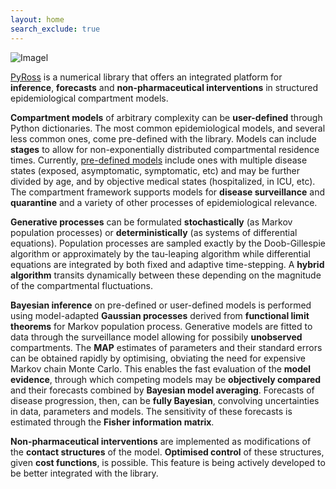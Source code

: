 ```yaml
---
layout: home
search_exclude: true
---
```


![Imagel](https://raw.githubusercontent.com/rajeshrinet/pyross/master/examples/banner.jpg)

[PyRoss](https://github.com/rajeshrinet/pyross) is a numerical library that offers an integrated platform for **inference**, **forecasts** and **non-pharmaceutical interventions** in structured epidemiological compartment models.

**Compartment models** of arbitrary complexity can be  **user-defined** through Python dictionaries. The most common epidemiological models, and several less common ones, come pre-defined with the library. Models can include **stages** to allow for non-exponentially distributed compartmental residence times. Currently,  [pre-defined models](https://github.com/rajeshrinet/pyross/blob/master/docs/models.pdf) include ones with multiple disease states (exposed, asymptomatic, symptomatic, etc) and may be further divided by age, and by objective medical states (hospitalized, in ICU, etc). The compartment framework supports models for **disease surveillance** and **quarantine** and a variety of other processes of epidemiological relevance. 

**Generative processes** can be formulated **stochastically** (as Markov population processes) or **deterministically** (as systems of differential equations). Population processes are sampled exactly by the Doob-Gillespie algorithm or approximately by the tau-leaping algorithm while differential equations are integrated by both fixed and adaptive time-stepping. A **hybrid algorithm** transits dynamically between these  depending on the magnitude of the compartmental fluctuations. 

**Bayesian inference** on pre-defined or user-defined models is performed using model-adapted **Gaussian processes**  derived from **functional limit theorems** for Markov  population process. Generative models are fitted to data through the surveillance model allowing for possibily **unobserved** compartments. The **MAP** estimates of parameters and their standard errors can be obtained rapidly by optimising, obviating the need for expensive Markov chain Monte Carlo. This enables the fast evaluation of the **model evidence**, through which competing models may be **objectively compared** and their forecasts combined by **Bayesian model averaging**. Forecasts of disease progression, then, can be **fully Bayesian**, convolving uncertainties in data, parameters and models. The sensitivity of these forecasts is estimated through the **Fisher information matrix**. 

**Non-pharmaceutical interventions** are implemented as modifications of the **contact structures** of the model. **Optimised control** of these structures, given **cost functions**, is possible. This feature is being actively developed to be better integrated with the library.